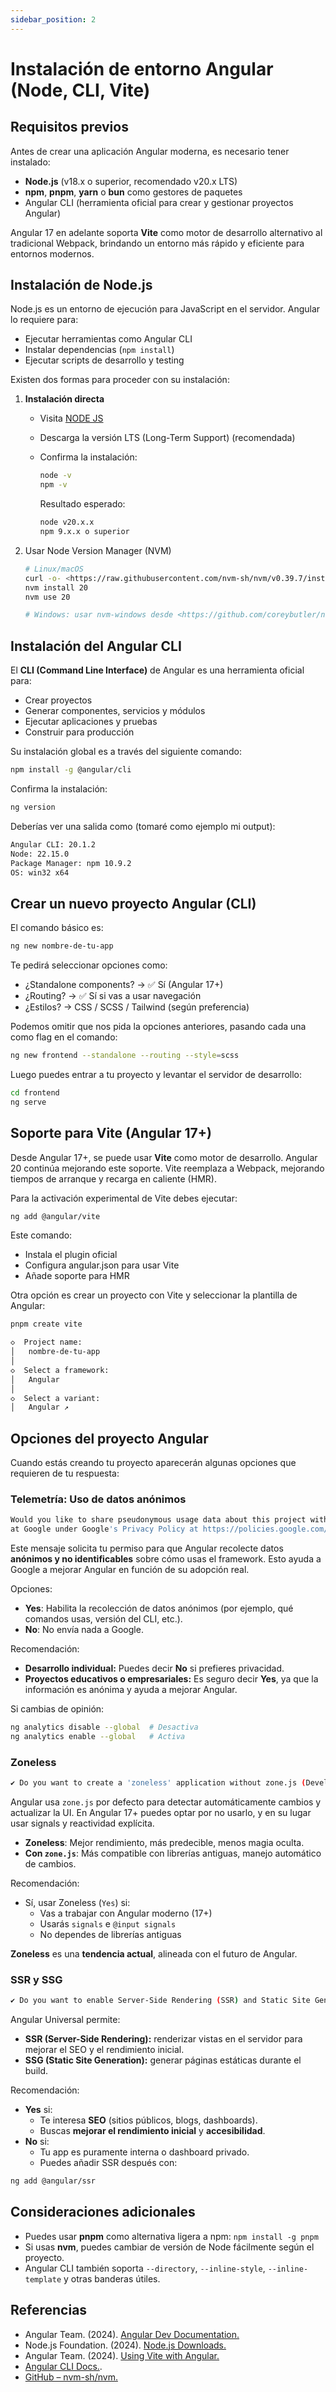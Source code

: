 ```yaml
---
sidebar_position: 2
---
```


# Instalación de entorno Angular (Node, CLI, Vite)

## Requisitos previos

Antes de crear una aplicación Angular moderna, es necesario tener instalado:

- **Node.js** (v18.x o superior, recomendado v20.x LTS)
- **npm**, **pnpm**, **yarn** o **bun** como gestores de paquetes
- Angular CLI (herramienta oficial para crear y gestionar proyectos Angular)

Angular 17 en adelante soporta **Vite** como motor de desarrollo alternativo al tradicional Webpack, brindando un entorno más rápido y eficiente para entornos modernos.

## Instalación de Node.js

Node.js es un entorno de ejecución para JavaScript en el servidor. Angular lo requiere para:

- Ejecutar herramientas como Angular CLI
- Instalar dependencias (`npm install`)
- Ejecutar scripts de desarrollo y testing

Existen dos formas para proceder con su instalación:

1. **Instalación directa**

   - Visita [NODE JS](https://nodejs.org)
   - Descarga la versión LTS (Long-Term Support) (recomendada)
   - Confirma la instalación:

     ```bash
     node -v
     npm -v
     ```

     Resultado esperado:

     ```bash
     node v20.x.x
     npm 9.x.x o superior
     ```

2. Usar Node Version Manager (NVM)

   ```bash
   # Linux/macOS
   curl -o- <https://raw.githubusercontent.com/nvm-sh/nvm/v0.39.7/install.sh> | bash
   nvm install 20
   nvm use 20

   # Windows: usar nvm-windows desde <https://github.com/coreybutler/nvm-windows>
   ```

## Instalación del Angular CLI

El **CLI (Command Line Interface)** de Angular es una herramienta oficial para:

- Crear proyectos
- Generar componentes, servicios y módulos
- Ejecutar aplicaciones y pruebas
- Construir para producción

Su instalación global es a través del siguiente comando:

```bash
npm install -g @angular/cli
```

Confirma la instalación:

```bash
ng version
```

Deberías ver una salida como (tomaré como ejemplo mi output):

```bash
Angular CLI: 20.1.2
Node: 22.15.0
Package Manager: npm 10.9.2
OS: win32 x64
```

## Crear un nuevo proyecto Angular (CLI)

El comando básico es:

```bash
ng new nombre-de-tu-app
```

Te pedirá seleccionar opciones como:

- ¿Standalone components? → ✅ Sí (Angular 17+)
- ¿Routing? → ✅ Sí si vas a usar navegación
- ¿Estilos? → CSS / SCSS / Tailwind (según preferencia)

Podemos omitir que nos pida la opciones anteriores, pasando cada una como flag en el comando:

```bash
ng new frontend --standalone --routing --style=scss
```

Luego puedes entrar a tu proyecto y levantar el servidor de desarrollo:

```bash
cd frontend
ng serve
```

## Soporte para Vite (Angular 17+)

Desde Angular 17+, se puede usar **Vite** como motor de desarrollo. Angular 20 continúa mejorando este soporte. Vite reemplaza a Webpack, mejorando tiempos de arranque y recarga en caliente (HMR).

Para la activación experimental de Vite debes ejecutar:

```bash
ng add @angular/vite
```

Este comando:

- Instala el plugin oficial
- Configura angular.json para usar Vite
- Añade soporte para HMR

Otra opción es crear un proyecto con Vite y seleccionar la plantilla de Angular:

```bash
pnpm create vite

◇  Project name:
│   nombre-de-tu-app
│
◇  Select a framework:
│   Angular
│
◇  Select a variant:
│   Angular ↗
```

## Opciones del proyecto Angular

Cuando estás creando tu proyecto aparecerán algunas opciones que requieren de tu respuesta:

### Telemetría: Uso de datos anónimos

```bash
Would you like to share pseudonymous usage data about this project with the Angular Team
at Google under Google's Privacy Policy at https://policies.google.com/privacy. 
```

Este mensaje solicita tu permiso para que Angular recolecte datos **anónimos y no identificables** sobre cómo usas el framework. Esto ayuda a Google a mejorar Angular en función de su adopción real.

Opciones:

- **Yes**: Habilita la recolección de datos anónimos (por ejemplo, qué comandos usas, versión del CLI, etc.).
- **No**: No envía nada a Google.

Recomendación:

- **Desarrollo individual:** Puedes decir **No** si prefieres privacidad.
- **Proyectos educativos o empresariales:** Es seguro decir **Yes**, ya que la información es anónima y ayuda a mejorar Angular.

Si cambias de opinión:

```bash
ng analytics disable --global  # Desactiva
ng analytics enable --global   # Activa
```

### Zoneless

```bash
✔ Do you want to create a 'zoneless' application without zone.js (Developer Preview)?
```

Angular usa `zone.js` por defecto para detectar automáticamente cambios y actualizar la UI. En Angular 17+ puedes optar por no usarlo, y en su lugar usar signals y reactividad explícita.

- **Zoneless**: Mejor rendimiento, más predecible, menos magia oculta.
- **Con `zone.js`**: Más compatible con librerías antiguas, manejo automático de cambios.

Recomendación:

- Sí, usar Zoneless (`Yes`) si:
  - Vas a trabajar con Angular moderno (17+)
  - Usarás `signals` e `@input signals`
  - No dependes de librerías antiguas

**Zoneless** es una **tendencia actual**, alineada con el futuro de Angular.

### SSR y SSG

```bash
✔ Do you want to enable Server-Side Rendering (SSR) and Static Site Generation (SSG/Prerendering)?
```

Angular Universal permite:

- **SSR (Server-Side Rendering):** renderizar vistas en el servidor para mejorar el SEO y el rendimiento inicial.
- **SSG (Static Site Generation):** generar páginas estáticas durante el build.

Recomendación:

- **Yes** si:
  - Te interesa **SEO** (sitios públicos, blogs, dashboards).
  - Buscas **mejorar el rendimiento inicial** y **accesibilidad**.
- **No** si:
  - Tu app es puramente interna o dashboard privado.
  - Puedes añadir SSR después con:

```bash
ng add @angular/ssr
```

## Consideraciones adicionales

- Puedes usar **pnpm** como alternativa ligera a npm: `npm install -g pnpm`
- Si usas **nvm**, puedes cambiar de versión de Node fácilmente según el proyecto.
- Angular CLI también soporta `--directory`, `--inline-style`, `--inline-template` y otras banderas útiles.

## Referencias

- Angular Team. (2024). [Angular Dev Documentation.](https://angular.dev)
- Node.js Foundation. (2024). [Node.js Downloads.](https://nodejs.org)
- Angular Team. (2024). [Using Vite with Angular.](https://github.com/angular/vite-plugin-angular)
- [Angular CLI Docs.](https://angular.io/cli).
- [GitHub – nvm-sh/nvm.](https://github.com/nvm-sh/nvm)
